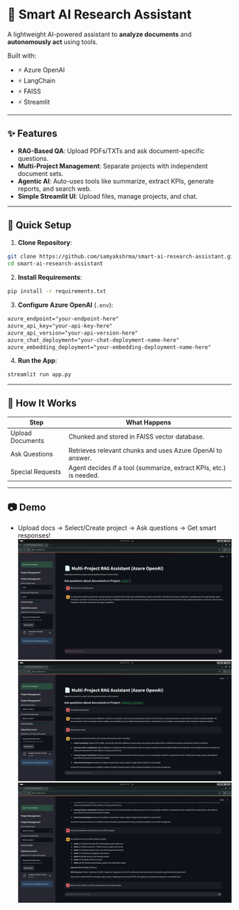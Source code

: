 

# 📄 Smart AI Research Assistant

A lightweight AI-powered assistant to **analyze documents** and **autonomously act** using tools.

Built with:
- ⚡ Azure OpenAI
- ⚡ LangChain
- ⚡ FAISS
- ⚡ Streamlit

---

## ✨ Features

- **RAG-Based QA**: Upload PDFs/TXTs and ask document-specific questions.
- **Multi-Project Management**: Separate projects with independent document sets.
- **Agentic AI**: Auto-uses tools like summarize, extract KPIs, generate reports, and search web.
- **Simple Streamlit UI**: Upload files, manage projects, and chat.

---

## 🚀 Quick Setup

1. **Clone Repository**:

```bash
git clone https://github.com/samyakshrma/smart-ai-research-assistant.git
cd smart-ai-research-assistant
```

2. **Install Requirements**:

```bash
pip install -r requirements.txt
```

3. **Configure Azure OpenAI** (`.env`):

```
azure_endpoint="your-endpoint-here"
azure_api_key="your-api-key-here"
azure_api_version="your-api-version-here"
azure_chat_deployment="your-chat-deployment-name-here"
azure_embedding_deployment="your-embedding-deployment-name-here"

```

4. **Run the App**:

```bash
streamlit run app.py
```

---

## 🧠 How It Works

| Step | What Happens |
|-----|--------------|
| Upload Documents | Chunked and stored in FAISS vector database. |
| Ask Questions | Retrieves relevant chunks and uses Azure OpenAI to answer. |
| Special Requests | Agent decides if a tool (summarize, extract KPIs, etc.) is needed. |

---

## 📷 Demo

- Upload docs → Select/Create project → Ask questions → Get smart responses!
![Demo](images/img1.png)
![Demo](images/img2.png)
![Demo](images/img3.png)

